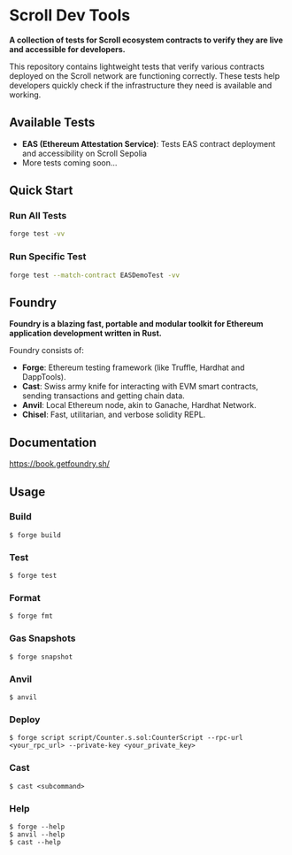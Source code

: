 # Scroll Dev Tools

**A collection of tests for Scroll ecosystem contracts to verify they are live and accessible for developers.**

This repository contains lightweight tests that verify various contracts deployed on the Scroll network are functioning correctly. These tests help developers quickly check if the infrastructure they need is available and working.

## Available Tests

- **EAS (Ethereum Attestation Service)**: Tests EAS contract deployment and accessibility on Scroll Sepolia
- More tests coming soon...

## Quick Start

### Run All Tests
```bash
forge test -vv
```

### Run Specific Test
```bash
forge test --match-contract EASDemoTest -vv
```

## Foundry

**Foundry is a blazing fast, portable and modular toolkit for Ethereum application development written in Rust.**

Foundry consists of:

- **Forge**: Ethereum testing framework (like Truffle, Hardhat and DappTools).
- **Cast**: Swiss army knife for interacting with EVM smart contracts, sending transactions and getting chain data.
- **Anvil**: Local Ethereum node, akin to Ganache, Hardhat Network.
- **Chisel**: Fast, utilitarian, and verbose solidity REPL.

## Documentation

https://book.getfoundry.sh/

## Usage

### Build

```shell
$ forge build
```

### Test

```shell
$ forge test
```

### Format

```shell
$ forge fmt
```

### Gas Snapshots

```shell
$ forge snapshot
```

### Anvil

```shell
$ anvil
```

### Deploy

```shell
$ forge script script/Counter.s.sol:CounterScript --rpc-url <your_rpc_url> --private-key <your_private_key>
```

### Cast

```shell
$ cast <subcommand>
```

### Help

```shell
$ forge --help
$ anvil --help
$ cast --help
```
